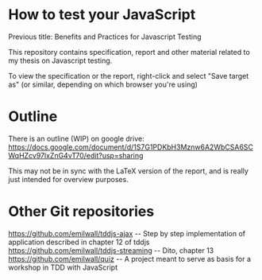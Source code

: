 How to test your JavaScript
===========================

Previous title: Benefits and Practices for Javascript Testing

This repository contains specification, report and other
material related to my thesis on Javascript testing.

To view the specification or the report, right-click and
select "Save target as" (or similar, depending on which
browser you're using)

Outline
=======

There is an outline (WIP) on google drive:
https://docs.google.com/document/d/1S7G1PDKbH3Mznw6A2WbCSA6SCWqHZcv97lxZnG4vT70/edit?usp=sharing

This may not be in sync with the LaTeX version of the
report, and is really just intended for overview purposes.

Other Git repositories
======================

https://github.com/emilwall/tddjs-ajax -- Step by step implementation of application described in chapter 12 of tddjs
https://github.com/emilwall/tddjs-streaming -- Dito, chapter 13
https://github.com/emilwall/quiz -- A project meant to serve as basis for a workshop in TDD with JavaScript

